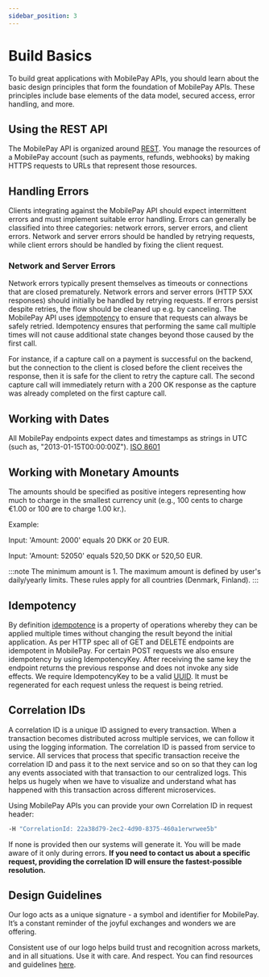 ```yaml
---
sidebar_position: 3
---
```


# Build Basics

To build great applications with MobilePay APIs, you should learn about the basic design principles that form the foundation of MobilePay APIs. These principles include base elements of the data model, secured access, error handling, and more.

## Using the REST API

The MobilePay API is organized around [REST](https://en.wikipedia.org/wiki/Representational_state_transfer). You manage the resources of a MobilePay account (such as payments, refunds, webhooks) by making HTTPS requests to URLs that represent those resources.

## Handling Errors

Clients integrating against the MobilePay API should expect intermittent errors and must implement suitable error handling. Errors can generally be classified into three categories: network errors, server errors, and client errors. Network and server errors should be handled by retrying requests, while client errors should be handled by fixing the client request.

### Network and Server Errors

Network errors typically present themselves as timeouts or connections that are closed prematurely. Network errors and server errors (HTTP 5XX responses) should initially be handled by retrying requests. If errors persist despite retries, the flow should be cleaned up e.g. by canceling. The MobilePay API uses [idempotency](#idempotency) to ensure that requests can always be safely retried. Idempotency ensures that performing the same call multiple times will not cause additional state changes beyond those caused by the first call.

For instance, if a capture call on a payment is successful on the backend, but the connection to the client is closed before the client receives the response, then it is safe for the client to retry the capture call. The second capture call will immediately return with a 200 OK response as the capture was already completed on the first capture call.

## Working with Dates

All MobilePay endpoints expect dates and timestamps as strings in UTC (such as, "2013-01-15T00:00:00Z"). [ISO 8601](https://en.wikipedia.org/wiki/ISO_8601)

## Working with Monetary Amounts

The amounts should be specified as positive integers representing how much to charge in the smallest currency unit (e.g., 100 cents to charge €1.00 or 100 øre to charge 1.00 kr.).

Example:

Input: 'Amount: 2000' equals 20 DKK or 20 EUR.

Input: 'Amount: 52050' equals 520,50 DKK or 520,50 EUR.

:::note
The minimum amount is 1. The maximum amount is defined by user's daily/yearly limits. These rules apply for all countries (Denmark, Finland).
:::

## Idempotency

By definition [idempotence](https://en.wikipedia.org/wiki/Idempotence) is a property of operations whereby they can be applied multiple times without changing the result beyond the initial application. As per HTTP spec all of GET and DELETE endpoints are idempotent in MobilePay. For certain POST requests we also ensure idempotency by using IdempotencyKey. After receiving the same key the endpoint returns the previous response and does not invoke any side effects. We require IdempotencyKey to be a valid [UUID](https://en.wikipedia.org/wiki/Universally_unique_identifier). It must be regenerated for each request unless the request is being retried.

## Correlation IDs

A correlation ID is a unique ID assigned to every transaction. When a transaction becomes distributed across multiple services, we can follow it using the logging information. The correlation ID is passed from service to service. All services that process that specific transaction receive the correlation ID and pass it to the next service and so on so that they can log any events associated with that transaction to our centralized logs. This helps us hugely when we have to visualize and understand what has happened with this transaction across different microservices.

Using MobilePay APIs you can provide your own Correlation ID in request header:

```bash
-H "CorrelationId: 22a38d79-2ec2-4d90-8375-460a1erwrwee5b"
```

If none is provided then our systems will generate it. You will be made aware of it only during errors.
**If you need to contact us about a specific request, providing the correlation ID will ensure the fastest-possible resolution.**

## Design Guidelines

Our logo acts as a unique signature - a symbol and identifier for MobilePay. It’s a constant reminder of the joyful exchanges and wonders we are offering.

Consistent use of our logo helps build trust and recognition across markets, and in all situations. Use it with care. And respect.
You can find resources and guidelines [here](https://developer.mobilepay.dk/design).
